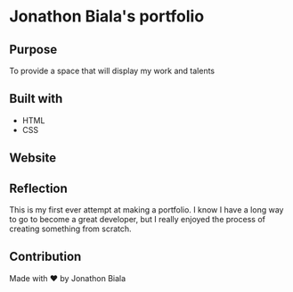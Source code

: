 # Jonathon Biala's portfolio

## Purpose
To provide a space that will display my work and talents

## Built with
* HTML
* CSS

## Website

## Reflection
This is my first ever attempt at making a portfolio.  I know I have a long way to go to become a great developer, but I really enjoyed the process of creating something from scratch.


## Contribution
Made with ❤️ by Jonathon Biala

